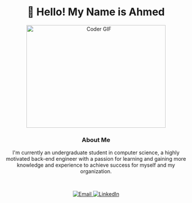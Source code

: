 <h1 align="center">👋 Hello! My Name is Ahmed</h1>

<p align="center">
  <img src="https://media.giphy.com/media/SWoSkN6DxTszqIKEqv/giphy.gif" alt="Coder GIF" width="380" height="280">
</p>

<h3 align="center">About Me</h3>
<p align="center">I'm currently an undergraduate student in computer science, a highly motivated back-end engineer with a passion for learning and gaining more knowledge and experience to achieve success for myself and my organization.</p>

<br/>

<p align="center">
  <a href="mailto:at744245@gmail.com">
    <img alt="Email" src="https://img.shields.io/badge/Email-D14836?style=flat-square&logo=gmail&logoColor=white" />
  </a>
  <a href="https://www.linkedin.com/in/ahmed-tarek-a3063019b">
    <img alt="LinkedIn" src="https://img.shields.io/badge/LinkedIn-0077B5?style=flat-square&logo=linkedin&logoColor=white" />
  </a>
</p>
